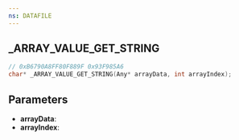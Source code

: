 ```yaml
---
ns: DATAFILE
---
```

## _ARRAY_VALUE_GET_STRING

```c
// 0xB6790A8FF80F889F 0x93F985A6
char* _ARRAY_VALUE_GET_STRING(Any* arrayData, int arrayIndex);
```

## Parameters
* **arrayData**:
* **arrayIndex**:
